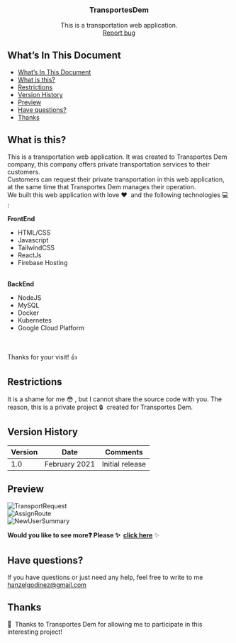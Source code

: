 <p align="center">

  <h3 align="center">TransportesDem</h3>

  <p align="center">
    This is a transportation web application.
    <br>
    <a href="https://github.com/hgodinez89/TransportesDem/issues/new" target="_blank">Report bug</a>
  </p>
</p>


## What’s In This Document
- [What’s In This Document](#whats-in-this-document)
- [What is this?](#what-is-this)
- [Restrictions](#restrictions)
- [Version History](#version-history)
- [Preview](#preview)
- [Have questions?](#have-questions)
- [Thanks](#thanks)

## What is this?

This is a transportation web application. It was created to Transportes Dem company, this company offers private transportation services to their customers.</br>
Customers can request their private transportation in this web application, at the same time that Transportes Dem manages their operation.</br>
We built this web application with love ❤&nbsp; and the following technologies 💻&nbsp; :

**FrontEnd**</br>
- HTML/CSS
- Javascript
- TailwindCSS
- ReactJs
- Firebase Hosting</br></br>

**BackEnd**</br>
- NodeJS
- MySQL
- Docker
- Kubernetes
- Google Cloud Platform</br>

</br></br>
Thanks for your visit! 👍

## Restrictions

It is a shame for me 😳&nbsp;, but I cannot share the source code with you. The reason, this is a private project 🔒&nbsp; created for Transportes Dem.

## Version History

| Version |       Date         |             Comments             |
| ------- | ------------------ | -------------------------------- |
| 1.0     | February 2021      | Initial release                  |

## Preview

<img src="https://res.cloudinary.com/developerteam/image/upload/v1624327741/TransportesDem/transport-request.png" alt="TransportRequest">
</br>
<img src="https://res.cloudinary.com/developerteam/image/upload/v1624327742/TransportesDem/assign-routes.png" alt="AssignRoute">
</br>
<img src="https://res.cloudinary.com/developerteam/image/upload/v1624327741/TransportesDem/newuser-summary.png" alt="NewUserSummary">
</br>

**Would you like to see more❓ Please ✨&nbsp; <a href="https://www.behance.net/gallery/122000819/Transportation-Web-Application" target="_blank">click here</a>** ✨

## Have questions?

If you have questions or just need any help, feel free to write to me 
<a href="mailto:hanzelgodinez@gmail.com" target="_blank">hanzelgodinez@gmail.com</a>

## Thanks

💜&nbsp; Thanks to Transportes Dem for allowing me to participate in this interesting project!
